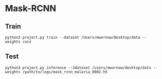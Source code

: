 # Mask-RCNN

## Train

`python3 project.py train --dataset /Users/mwornow/Desktop/data --weights coco`

## Test

`python3 project.py inference --3dataset /users/mwornow/desktop/data --weights /path/to/logs/mask_rcnn_malaria_0002.h5`